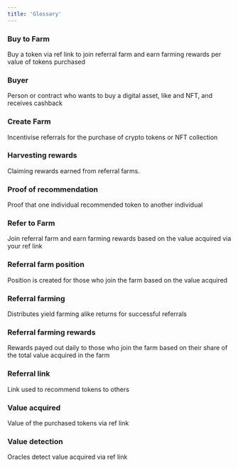 ```yaml
---
title: 'Glossary'
---
```

### Buy to Farm 
Buy a token via ref link to join referral farm and earn farming rewards per value of tokens purchased

### Buyer
Person or contract who wants to buy a digital asset, like and NFT, and receives cashback

### Create Farm 
Incentivise referrals for the purchase of crypto tokens or NFT collection

### Harvesting rewards
Claiming rewards earned from referral farms.

### Proof of recommendation
Proof that one individual recommended token to another individual 

### Refer to Farm 
Join referral farm and earn farming rewards based on the value acquired via your ref link

### Referral farm position
Position is created for those who join the farm based on the value acquired 

### Referral farming 
Distributes yield farming alike returns for successful referrals

### Referral farming rewards
Rewards payed out daily to those who join the farm based on their share of the total value acquired in the farm

### Referral link
Link used to recommend tokens to others

### Value acquired
Value of the purchased tokens via ref link

### Value detection
Oracles detect value acquired via ref link
